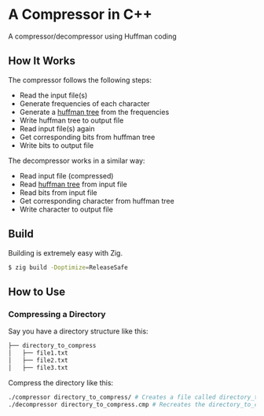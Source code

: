 # A Compressor in C++
A compressor/decompressor using Huffman coding  

## How It Works
The compressor follows the following steps:
- Read the input file(s)
- Generate frequencies of each character
- Generate a [huffman tree](https://en.wikipedia.org/wiki/Huffman_coding) from the frequencies
- Write huffman tree to output file
- Read input file(s) again
- Get corresponding bits from huffman tree
- Write bits to output file

The decompressor works in a similar way:
- Read input file (compressed)
- Read [huffman tree](https://en.wikipedia.org/wiki/Huffman_coding) from input file
- Read bits from input file
- Get corresponding character from huffman tree
- Write character to output file

## Build
Building is extremely easy with Zig.
```bash
$ zig build -Doptimize=ReleaseSafe
```

## How to Use
### Compressing a Directory
Say you have a directory structure like this:
```bash
├── directory_to_compress
│   ├── file1.txt
│   ├── file2.txt
│   ├── file3.txt
```
Compress the directory like this:
```bash
./compressor directory_to_compress/ # Creates a file called directory_to_compress.cmp
./decompressor directory_to_compress.cmp # Recreates the directory_to_compress directory
```
